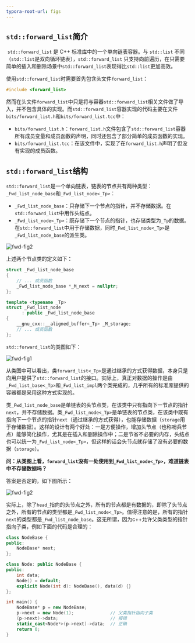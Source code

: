 ```yaml
---
typora-root-url: figs
---
```


## `std::forward_list`简介

​	`std::forward_list` 是 C++ 标准库中的一个单向链表容器。与 `std::list` 不同（`std::list`是双向循环链表），`std::forward_list` 只支持向前遍历，在只需要简单的插入和删除场景中`std::forward_list`表现得比`std::list`更加高效。

​	使用`std::forward_list`时需要首先包含头文件`forward_list`：

```c++
#include <forward_list>
```

然而在头文件`forward_list`中只是将与容器`std::forward_list`相关文件做了导入，并不包含具体的实现。而`std::forward_list`容器实现的代码主要在文件`bits/forward_list.h`和`bits/forward_list.tcc`中：

- `bits/forward_list.h`：`forward_list.h`文件包含了`std::forward_list`容器所有成员变量和成员函数的声明，同时还包含了部分简单的成员函数的实现。
- `bits/forward_list.tcc`：在该文件中，实现了在`forward_list.h`声明了但没有实现的成员函数。

## `std::forward_list`结构

​	`std::forward_list`是一个单向链表，链表的节点共有两种类型：`_Fwd_list_node_base`和`_Fwd_list_node<_Tp>`：

- `_Fwd_list_node_base`：只存储下一个节点的指针，并不存储数据。在`std::forward_list`中用作头结点。
- `_Fwd_list_node<_Tp>`：既存储下一个节点的指针，也存储类型为`_Tp`的数据。在`std::forward_list`中用于存储数据，同时`_Fwd_list_node<_Tp>`是`_Fwd_list_node_base`的派生类。

![fwd-fig2](/fwd-fig2.png)

上述两个节点类的定义如下：

```c++
struct _Fwd_list_node_base
{
    // ... 成员函数
    _Fwd_list_node_base *_M_next = nullptr;
};

template <typename _Tp>
struct _Fwd_list_node
      : public _Fwd_list_node_base
{
    __gnu_cxx::__aligned_buffer<_Tp> _M_storage;
    // ... 成员函数
};
```

`std::forward_list`的类图如下：

![fwd-fig1](/fwd-fig1.png)

从类图中可以看出，类`forward_list<_Tp>`是通过继承的方式获得数据，本身只是向用户提供了`std::forward_list`的接口。实际上，真正对数据的操作是由`_Fwd_list_base<_Tp>`和`_Fwd_list_impl`两个类完成的，几乎所有的标准库提供的容器都是采用这种方式实现的。

​	类`_Fwd_list_node_base`是单链表的头节点类，在该类中只有指向下一节点的指针`next`，并不存储数据。类`_Fwd_list_node<_Tp>`是单链表的节点类，在该类中既有指向下一个节点的指针`next`（通过继承的方式获得），也能存储数据（`storage`用于存储数据）。这样的设计有两个好处：一是方便操作，增加头节点（也称哨兵节点）能够简化操作，尤其是在插入和删除操作中；二是节省不必要的内存，头结点也可以统一为`_Fwd_list_node<_Tp>`，但这样的话会头节点就存储了没有必要的数据（`storage`）。

**问：从类图上看，`forward_list`没有一处使用到`_Fwd_list_node<_Tp>`，难道链表中不存储数据吗？**

答案是否定的，如下图所示：

![fwd-fig2](/fwd-fig2.png)

实际上，除了`head_`指向的头节点之外，所有的节点都是有数据的，即除了头节点之外，所有的节点的类型都是`_Fwd_list_node<_Tp>`。值得注意的是，所有的指针`next`的类型都是`_Fwd_list_node_base`。这无所谓，因为c++允许父类类型的指针指向子类，例如下面的代码是合理的：

```c++
class NodeBase {
public:
    NodeBase* next;
};

class Node: public NodeBase {
public:
    int data;
    Node() = default;
    explicit Node(int d): NodeBase(), data(d) {}
};

int main() {
    NodeBase* p = new NodeBase;
    p->next = new Node(1);              // 父类指针指向子类
    (p->next)->data;                    // 报错
    static_cast<Node*>(p->next)->data;  // 正确
    return 0;
}
```